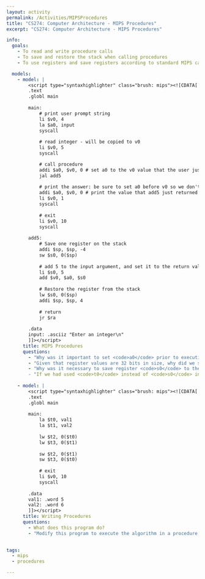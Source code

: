```yaml
---
layout: activity
permalink: /Activities/MIPSProcedures
title: "CS274: Computer Architecture - MIPS Procedures"
excerpt: "CS274: Computer Architecture - MIPS Procedures"

info:
  goals:
    - To read and write procedure calls
    - To save and restore the stack when calling procedures
    - To use registers and save registers according to standard MIPS calling conventions

  models: 
    - model: |
        <script type="syntaxhighlighter" class="brush: mips"><![CDATA[        
        .text
        .globl main
         
        main:
            # print user prompt string
            li $v0, 4
            la $a0, input
            syscall    
            
            # read integer - will be copied to v0
            li $v0, 5
            syscall

            # call procedure
            addi $a0, $v0, 0 # set a0 to the v0 value that the user just typed in
            jal add5
            
            # print the answer: be sure to set a0 before v0 so we don't lose it!
            addi $a0, $v0, 0 # print the value that add5 just returned as v0
            li $v0, 1
            syscall
            
            # exit
            li $v0, 10
            syscall  
            
        add5:
            # Save one register on the stack
            addi $sp, $sp, -4
            sw $s0, 0($sp)
            
            # add 5 to the input argument, and set it to the return value
            li $s0, 5
            add $v0, $a0, $s0
            
            # Restore the register from the stack
            lw $s0, 0($sp)
            addi $sp, $sp, 4
            
            # return
            jr $ra
            
        .data
        input: .asciiz "Enter an integer\n"        
        ]]></script>
      title: MIPS Procedures
      questions:
        - "Why was it important to set <code>a0</code> prior to executing <code>syscall 1</code> above?"
        - "Given that register values are 32 bits in size, why did we subtract 4 from the stack pointer prior to saving register <code>s0</code>, and add 4 back to it when restoring the register from memory?"
        - "Why was it necessary to save register <code>s0</code> to the stack in the <code>add5</code> function?  
        - "If we had used <code>t0</code> instead of <code>s0</code> in <code>add5</code>, would we have had to save it to the stack?  What is the significance of this?"
        
    - model: |
        <script type="syntaxhighlighter" class="brush: mips"><![CDATA[        
        .text
        .globl main
         
        main:
            la $t0, val1
            la $t1, val2
            
            lw $t2, 0($t0)
            lw $t3, 0($t1)
            
            sw $t2, 0($t1)
            sw $t3, 0($t0)
            
            # exit
            li $v0, 10
            syscall  
            
        .data
        val1: .word 5
        val2: .word 6
        ]]></script>
      title: Writing Procedures
      questions:
        - What does this program do?
        - "Modify this program to execute the algorithm in a procedure, using the argument registers to correspond to the two memory addresses to be swapped.  Call the procedure from <code>main</code>."
        

tags:
  - mips
  - procedures

---
```


